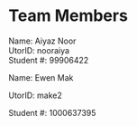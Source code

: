 # Team Members

Name: Aiyaz Noor  
UtorID: nooraiya  
Student #: 99906422  

Name: Ewen Mak

UtorID: make2

Student #: 1000637395

